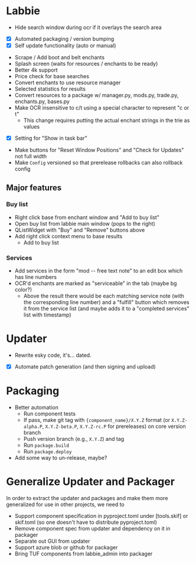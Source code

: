 # Labbie
- Hide search window during ocr if it overlays the search area
- [X] Automated packaging / version bumping
- [X] Self update functionality (auto or manual)
- Scrape / Add boot and belt enchants
- Splash screen (waits for resources / enchants to be ready)
- Better 4k support
- Price check for base searches
- Convert enchants to use resource manager
- Selected statistics for results
- Convert resources to a package w/ manager.py, mods.py, trade.py, enchants.py, bases.py
- Make OCR insensitive to c/t using a special character to represent "c or t"
  - This change requires putting the actual enchant strings in the trie as values
- [X] Setting for "Show in task bar"
- Make buttons for "Reset Window Positions" and "Check for Updates" not full width
- Make `Config` versioned so that prerelease rollbacks can also rollback config

## Major features
### Buy list
- Right click base from enchant window and "Add to buy list"
- Open buy list from labbie main window (pops to the right)
- QListWidget with "Buy" and "Remove" buttons above
- Add right click context menu to base results
    - Add to buy list
### Services
- Add services in the form "mod -- free text note" to an edit box which has line numbers
- OCR'd enchants are marked as "serviceable" in the tab (maybe bg color?)
  - Above the result there would be each matching service note (with the corresponding line number) and a "fulfill" button which removes it from the service list (and maybe adds it to a "completed services" list with timestamp)


# Updater
- Rewrite esky code, it's... dated.
- [X] Automate patch generation (and then signing and upload)


# Packaging
- Better automation
  - Run component tests
  - If pass, make git tag with `{component_name}/X.Y.Z` format (or `X.Y.Z-alpha.P`, `X.Y.Z-beta.P`, `X.Y.Z-rc.P` for prereleases) on core version branch
  - Push version branch (e.g., `X.Y.Z`) and tag
  - Run `package.build`
  - Run `package.deploy`
- Add some way to un-release, maybe?

# Generalize Updater and Packager
In order to extract the updater and packages and make them more generalized for use in other projects, we need to
- Support component specification in pyproject.toml under \[tools.skif] or skif.toml (so one doesn't have to distribute pyproject.toml)
- Remove component spec from updater and dependency on it in packager
- Separate out GUI from updater
- Support azure blob or github for packager
- Bring TUF components from labbie_admin into packager